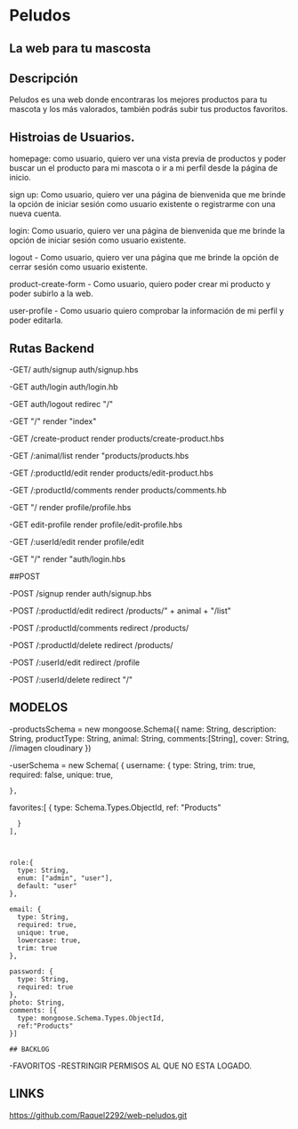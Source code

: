 # Peludos
## La  web para tu mascosta



## Descripción
Peludos es una web donde encontraras los mejores productos para tu mascota y los más valorados, también podrás subir tus productos favoritos.


## Histroias de Usuarios.

homepage: como usuario, quiero ver una vista previa de productos y poder buscar un el producto para mi mascota o ir a mi perfil desde la página de inicio.

sign up: Como usuario, quiero ver una página de bienvenida que me brinde la opción de iniciar sesión como usuario existente o registrarme con una nueva cuenta.

login: Como usuario, quiero ver una página de bienvenida que me brinde la opción de iniciar sesión como usuario existente.

logout - Como usuario, quiero ver una página  que me brinde la opción de cerrar sesión como usuario existente.

product-create-form - Como usuario, quiero poder  crear mi producto y poder subirlo a la web.

user-profile - Como usuario quiero comprobar la información de mi perfil y poder editarla.

## Rutas Backend

-GET/
auth/signup
auth/signup.hbs

-GET 
auth/login
auth/login.hb

-GET
auth/logout
redirec "/"

-GET
"/"
render "index"

-GET
/create-product
render products/create-product.hbs

-GET
/:animal/list
render "products/products.hbs

-GET
/:productId/edit
render products/edit-product.hbs

-GET
/:productId/comments
render products/comments.hb

-GET
"/
render profile/profile.hbs

-GET
edit-profile
render profile/edit-profile.hbs

-GET
/:userId/edit
render profile/edit

-GET
"/"
render "auth/login.hbs

##POST

-POST
/signup
render auth/signup.hbs

-POST
/:productId/edit
redirect /products/" + animal + "/list"

-POST
/:productId/comments
redirect /products/

-POST
/:productId/delete
redirect /products/

-POST
/:userId/edit
redirect /profile

-POST
/:userId/delete
redirect "/"

## MODELOS

-productsSchema = new mongoose.Schema({
    name: String,
    description: String,
    productType: String,
    animal: String,
    comments:[String],
   cover: String, //imagen cloudinary
})

-userSchema = new Schema(
  {
    username: {
      type: String,
      trim: true,
      required: false,
      unique: true,
      
     
      
    },
 favorites:[
      {
        type: Schema.Types.ObjectId,
        ref: "Products"

      }
    ],
      
   

    role:{
      type: String,
      enum: ["admin", "user"],
      default: "user"
    },

    email: {
      type: String,
      required: true,
      unique: true,
      lowercase: true,
      trim: true
    },

    password: {
      type: String,
      required: true
    },
    photo: String,
    comments: [{
      type: mongoose.Schema.Types.ObjectId,
      ref:"Products"
    }]
    
    ## BACKLOG

-FAVORITOS
-RESTRINGIR PERMISOS AL QUE NO ESTA LOGADO.

## LINKS

https://github.com/Raquel2292/web-peludos.git